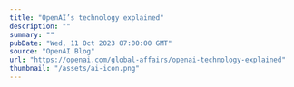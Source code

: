 ```yaml
---
title: "OpenAI’s technology explained"
description: ""
summary: ""
pubDate: "Wed, 11 Oct 2023 07:00:00 GMT"
source: "OpenAI Blog"
url: "https://openai.com/global-affairs/openai-technology-explained"
thumbnail: "/assets/ai-icon.png"
---
```



